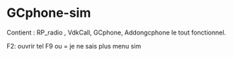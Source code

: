 # GCphone-sim

Contient : RP_radio , VdkCall, GCphone, Addongcphone le tout fonctionnel. 

F2: ouvrir tel
F9 ou = je ne sais plus menu sim
